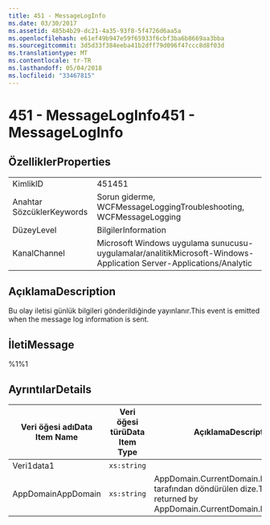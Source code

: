 ```yaml
---
title: 451 - MessageLogInfo
ms.date: 03/30/2017
ms.assetid: 485b4b29-dc21-4a35-93f8-5f4726d6aa5a
ms.openlocfilehash: e61ef49b947e59f65933f6cbf3ba6b8669aa3bba
ms.sourcegitcommit: 3d5d33f384eeba41b2dff79d096f47ccc8d8f03d
ms.translationtype: MT
ms.contentlocale: tr-TR
ms.lasthandoff: 05/04/2018
ms.locfileid: "33467815"
---
```

# <a name="451---messageloginfo"></a><span data-ttu-id="8a7e4-102">451 - MessageLogInfo</span><span class="sxs-lookup"><span data-stu-id="8a7e4-102">451 - MessageLogInfo</span></span>
## <a name="properties"></a><span data-ttu-id="8a7e4-103">Özellikler</span><span class="sxs-lookup"><span data-stu-id="8a7e4-103">Properties</span></span>  
  
|||  
|-|-|  
|<span data-ttu-id="8a7e4-104">Kimlik</span><span class="sxs-lookup"><span data-stu-id="8a7e4-104">ID</span></span>|<span data-ttu-id="8a7e4-105">451</span><span class="sxs-lookup"><span data-stu-id="8a7e4-105">451</span></span>|  
|<span data-ttu-id="8a7e4-106">Anahtar Sözcükler</span><span class="sxs-lookup"><span data-stu-id="8a7e4-106">Keywords</span></span>|<span data-ttu-id="8a7e4-107">Sorun giderme, WCFMessageLogging</span><span class="sxs-lookup"><span data-stu-id="8a7e4-107">Troubleshooting, WCFMessageLogging</span></span>|  
|<span data-ttu-id="8a7e4-108">Düzey</span><span class="sxs-lookup"><span data-stu-id="8a7e4-108">Level</span></span>|<span data-ttu-id="8a7e4-109">Bilgiler</span><span class="sxs-lookup"><span data-stu-id="8a7e4-109">Information</span></span>|  
|<span data-ttu-id="8a7e4-110">Kanal</span><span class="sxs-lookup"><span data-stu-id="8a7e4-110">Channel</span></span>|<span data-ttu-id="8a7e4-111">Microsoft Windows uygulama sunucusu-uygulamalar/analitik</span><span class="sxs-lookup"><span data-stu-id="8a7e4-111">Microsoft-Windows-Application Server-Applications/Analytic</span></span>|  
  
## <a name="description"></a><span data-ttu-id="8a7e4-112">Açıklama</span><span class="sxs-lookup"><span data-stu-id="8a7e4-112">Description</span></span>  
 <span data-ttu-id="8a7e4-113">Bu olay iletisi günlük bilgileri gönderildiğinde yayınlanır.</span><span class="sxs-lookup"><span data-stu-id="8a7e4-113">This event is emitted when the message log information is sent.</span></span>  
  
## <a name="message"></a><span data-ttu-id="8a7e4-114">İleti</span><span class="sxs-lookup"><span data-stu-id="8a7e4-114">Message</span></span>  
 <span data-ttu-id="8a7e4-115">%1</span><span class="sxs-lookup"><span data-stu-id="8a7e4-115">%1</span></span>  
  
## <a name="details"></a><span data-ttu-id="8a7e4-116">Ayrıntılar</span><span class="sxs-lookup"><span data-stu-id="8a7e4-116">Details</span></span>  
  
|<span data-ttu-id="8a7e4-117">Veri öğesi adı</span><span class="sxs-lookup"><span data-stu-id="8a7e4-117">Data Item Name</span></span>|<span data-ttu-id="8a7e4-118">Veri öğesi türü</span><span class="sxs-lookup"><span data-stu-id="8a7e4-118">Data Item Type</span></span>|<span data-ttu-id="8a7e4-119">Açıklama</span><span class="sxs-lookup"><span data-stu-id="8a7e4-119">Description</span></span>|  
|--------------------|--------------------|-----------------|  
|<span data-ttu-id="8a7e4-120">Veri1</span><span class="sxs-lookup"><span data-stu-id="8a7e4-120">data1</span></span>|`xs:string`||  
|<span data-ttu-id="8a7e4-121">AppDomain</span><span class="sxs-lookup"><span data-stu-id="8a7e4-121">AppDomain</span></span>|`xs:string`|<span data-ttu-id="8a7e4-122">AppDomain.CurrentDomain.FriendlyName tarafından döndürülen dize.</span><span class="sxs-lookup"><span data-stu-id="8a7e4-122">The string returned by AppDomain.CurrentDomain.FriendlyName.</span></span>|
